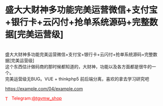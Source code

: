 # 盛大大财神多功能完美运营微信+支付宝+银行卡+云闪付+抢单系统源码+完整数据[完美运营级]

<br>盛大大财神多功能完美运营微信+支付宝+银行卡+云闪付+抢单系统源码+完整数据[完美运营级]<br>这个东西估计做码商的那时候都知道的，大财神，功能以及各方面都是很牛的一个。<br>完美运营级无BUG。VUE + thinkphp5 前后端分离，喜欢的拿去学习研究吧<br>

https://example.com/04/example.com


<p style="color: red;"><img src="https://cdn-icons-png.flaticon.com/512/2111/2111646.png" alt="Telegram Icon" style="width: 16px; vertical-align: middle; margin-right: 5px;">Telegram:<a href="https://t.me/tgymw_shop" style="color: red;">@tgymw_shop</a></p>
